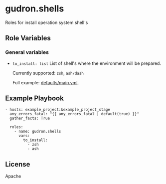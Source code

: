 gudron.shells
=========

Roles for install operation system shell's

Role Variables
--------------

### General variables
  * `to_install: list`
    List of shell's where the environment will be prepared.

    Currently supported: `zsh`, `ash/dash`

    Full example: [defaults/main.yml](defaults/main.yml).

Example Playbook
----------------

    - hosts: example_project:&example_project_stage
      any_errors_fatal: "{{ any_errors_fatal | default(true) }}"
      gather_facts: True

      roles:
        - name: gudron.shells
          vars: 
            to_install:
              - zsh
              - ash

License
-------

Apache